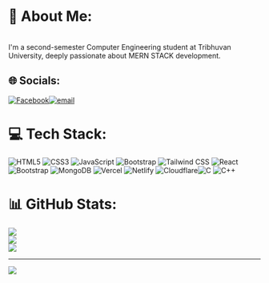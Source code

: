 # 💫 About Me:
<br>I'm a second-semester Computer Engineering student at Tribhuvan University, deeply passionate about MERN STACK development.


## 🌐 Socials:
[![Facebook](https://img.shields.io/badge/Facebook-%231877F2.svg?logo=Facebook&logoColor=white)](https://www.facebook.com/samir.sapkota.374/)[![email](https://img.shields.io/badge/Email-D14836?logo=gmail&logoColor=white)](mailto:namrmc008@gmail.com) 

# 💻 Tech Stack:
  ![HTML5](https://img.shields.io/badge/html5-%23E34F26.svg?style=for-the-badge&logo=html5&logoColor=white) ![CSS3](https://img.shields.io/badge/css3-%231572B6.svg?style=for-the-badge&logo=css3&logoColor=white)  ![JavaScript](https://img.shields.io/badge/javascript-%23323330.svg?style=for-the-badge&logo=javascript&logoColor=%23F7DF1E)  ![Bootstrap](https://img.shields.io/badge/bootstrap-%238511FA.svg?style=for-the-badge&logo=bootstrap&logoColor=white) ![Tailwind CSS](https://img.shields.io/badge/tailwindcss-%2338B2AC.svg?style=for-the-badge&logo=tailwind-css&logoColor=white)
 ![React](https://img.shields.io/badge/react-%2320232a.svg?style=for-the-badge&logo=react&logoColor=%2361DAFB) ![Bootstrap](https://img.shields.io/badge/bootstrap-%238511FA.svg?style=for-the-badge&logo=bootstrap&logoColor=white)  ![MongoDB](https://img.shields.io/badge/MongoDB-%234ea94b.svg?style=for-the-badge&logo=mongodb&logoColor=white) ![Vercel](https://img.shields.io/badge/vercel-%23000000.svg?style=for-the-badge&logo=vercel&logoColor=white)   ![Netlify](https://img.shields.io/badge/netlify-%23000000.svg?style=for-the-badge&logo=netlify&logoColor=#00C7B7) ![Cloudflare](https://img.shields.io/badge/Cloudflare-F38020?style=for-the-badge&logo=Cloudflare&logoColor=white)![C](https://img.shields.io/badge/c-%2300599C.svg?style=for-the-badge&logo=c&logoColor=white) ![C++](https://img.shields.io/badge/c++-%2300599C.svg?style=for-the-badge&logo=c%2B%2B&logoColor=white)
# 📊 GitHub Stats:
![](https://github-readme-stats.vercel.app/api?username=acidicsameer&theme=prussian&hide_border=true&include_all_commits=true&count_private=false)<br/>
![](https://nirzak-streak-stats.vercel.app/?user=acidicsameer&theme=prussian&hide_border=true)<br/>
![](https://github-readme-stats.vercel.app/api/top-langs/?username=acidicsameer&theme=prussian&hide_border=true&include_all_commits=true&count_private=false&layout=compact)

---
[![](https://visitcount.itsvg.in/api?id=acidicsameer&icon=0&color=0)](https://visitcount.itsvg.in)

<!-- Proudly created with GPRM ( https://gprm.itsvg.in ) -->
